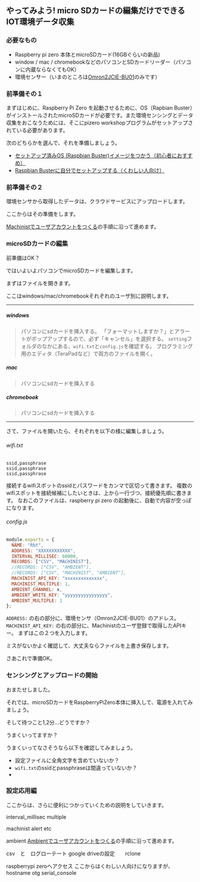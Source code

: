 ## やってみよう! micro SDカードの編集だけでできる IOT環境データ収集

### 必要なもの

- Raspberry pi zero 本体とmicroSDカード(16GBぐらいの新品)
- window / mac / chromebookなどのパソコンとSDカードリーダー（パソコンに内蔵ならなくてもOK）
- 環境センサー（いまのところは[Omron2JCIE-BU01]()のみです）

### 前準備その１

まずはじめに、Raspberry Pi Zero を起動させるために、OS（Rapbian Buster）がインストールされたmicroSDカードが必要です。また環境センシングとデータ収集をおこなうためには、そこにpizero workshopプログラムがセットアップされている必要があります。

次のどちらかを選んで、それを準備しましょう。

- [セットアップ済みOS (Raspbian Buster)イメージをつかう（初心者におすすめ）]()
- [Raspbian Busterに自分でセットアップする（くわしい人向け）]()


### 前準備その２
環境センサから取得したデータは、クラウドサービスにアップロードします。

ここからはその準備をします。

[Machinistでユーザアカウントをつくる]()の手順に沿って進めます。

<!--[Machinistでユーザアカウントをつくる]()か、[Ambientでユーザアカウントをつくる]()のどちらかを選び（両方でもよい）手順に沿って進めます。
-->

### microSDカードの編集

前準備はOK？

ではいよいよパソコンでmicroSDカードを編集します。

まずはファイルを開きます。

ここはwindows/mac/chromebookそれぞれのユーザ別に説明します。

---

##### windows
>パソコンにsdカードを挿入する。
「フォーマットしますか？」とアラートがポップアップするので、必ず「キャンセル」を選択する。
`setting`フォルダのなかにある、`wifi.txt`と`config.js`を確認する。
プログラミング用のエディタ（TeraPadなど）で両方のファイルを開く。

##### mac
>パソコンにsdカードを挿入する

##### chromebook
>パソコンにsdカードを挿入する

---

さて、ファイルを開いたら、それぞれを以下の様に編集しましょう。

###### wifi.txt
```
ssid,passphrase
ssid,passphrase
ssid,passphrase
```
接続するwifiスポットのssidとパスワードをカンマで区切って書きます。
複数のwifiスポットを接続候補にしたいときは、上から一行づつ、接続優先順に書きます。
なおこのファイルは、raspberry pi zero の起動後に、自動で内容が空っぽになります。

###### config.js
```js
module.exports = {
  NAME: "Rbt",
  ADDRESS: "XXXXXXXXXXXX",
  INTERVAL_MILLISEC: 60000,
  RECORDS: ["CSV", "MACHINIST"],
  //RECORDS: ["CSV", "AMBIENT"],
  //RECORDS: ["CSV", "MACHINIST", "AMBIENT"],
  MACHINIST_API_KEY: "xxxxxxxxxxxxxx",
  MACHINIST_MULTIPLE: 1,
  AMBIENT_CHANNEL: x,
  AMBIENT_WRITE_KEY: "yyyyyyyyyyyyyyyy",
  AMBIENT_MULTIPLE: 1
};
```
`ADDRESS:` の右の部分に、環境センサ（Omron2JCIE-BU01）のアドレス。
`MACHINIST_API_KEY:` の右の部分に、Machinistのユーザ登録で取得したAPIキー。
まずはこの２つを入力します。

ミスがないかよく確認して、大丈夫ならファイルを上書き保存します。

さあこれで準備OK。

### センシングとアップロードの開始
おまたせしました。

それでは、microSDカードをRaspberryPiZero本体に挿入して、電源を入れてみましょう。

そして待つこと1,2分…どうですか？

うまくいってますか？

うまくいってなさそうなら以下を確認してみましょう。
- 設定ファイルに全角文字を含めていないか？
- `wifi.txt`のssidとpassphraseは間違っていないか？
- 

### 設定応用編
ここからは、さらに便利につかっていくための説明をしていきます。

interval_millisec
multiple 

machinist alert etc

ambient  [Ambientでユーザアカウントをつくる]()の手順に沿って進めます。

csv　と　ログローテート
google driveの設定　　rclone

raspberrypi zeroへアクセス
ここからはくわしい人向けになりますが、hostname otg serial_console